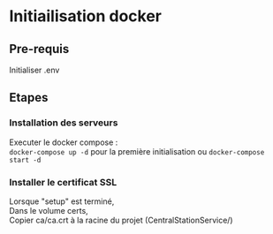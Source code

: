 # Initiailisation docker

## Pre-requis

Initialiser .env

## Etapes

### Installation des serveurs

Executer le docker compose :  
`docker-compose up -d` pour la première initialisation ou `docker-compose start -d`

### Installer le certificat SSL

Lorsque "setup" est terminé,  
Dans le volume certs,  
Copier ca/ca.crt à la racine du projet (CentralStationService/)
